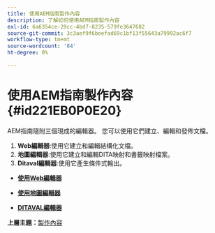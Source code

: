```yaml
---
title: 使用AEM指南製作內容
description: 了解如何使用AEM指南製作內容
exl-id: 6a6354ce-29cc-4bd7-8235-579fe3647682
source-git-commit: 3c3aef9f6beefad69c1bf13f55643a79992ac6f7
workflow-type: tm+mt
source-wordcount: '84'
ht-degree: 0%

---
```


# 使用AEM指南製作內容 {#id221EB0P0E20}

AEM指南隨附三個現成的編輯器。 您可以使用它們建立、編輯和發佈文檔。

1. **Web編輯器**:使用它建立和編輯結構化文檔。
1. **地圖編輯器**:使用它建立和編輯DITA映射和書籤映射檔案。
1. **Ditaval編輯器**:使用它產生條件式輸出。

- **[使用Web編輯器](web-editor.md)**

- **[使用地圖編輯器](map-editor.md)**

- **[DITAVAL編輯器](ditaval-editor.md)**


**上層主題：**[&#x200B;製作內容](authoring-content.md)

